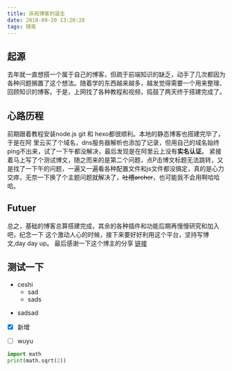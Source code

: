 ```yaml
---
title: 庆祝博客的诞生
date: 2018-09-20 13:20:28
tags: 随笔
---
```


## 起源
去年就一直想搭一个属于自己的博客，但疏于前端知识的缺乏，动手了几次都因为各种问题搁置了这个想法。随着学的东西越来越多，越发觉得需要一个用来整理、回顾知识的博客。于是，上网找了各种教程和视频，捣鼓了两天终于搭建完成了。

## 心路历程  

前期跟着教程安装node.js git 和 hexo都很顺利。本地的静态博客也搭建完毕了，于是在阿
里云买了个域名，dns服务器解析也添加了记录，但用自己的域名始终ping不出来，试了一下午都没解决，最后发现是在阿里云上没有**实名认证**。
紧接着马上写了个测试博文，随之而来的是第二个问题，点P击博文标题无法跳转，又是找了一下午的问题，一遍又一遍看各种配置文件和js文件都没搞定，真的是心力交瘁，无奈一下换了个主题问题就解决了，~~吐槽archer~~，也可能我不会用啊哈哈哈。

## Futuer
总之，基础的博客总算搭建完成，其余的各种插件和功能后期再慢慢研究和加入吧，纪念一下
这个激动人心的时候，接下来要好好利用这个平台，坚持写博文,day day up。
最后感谢一下这个博主的分享 [链接](https://godweiyang.com/2018/04/13/hexo-blog/)


## 测试一下
+ ceshi 
    - sad
    - sads
- sadsad


- [x] 新增
- [ ] wuyu 


```python
import math
print(math.sqrt(2))
```
